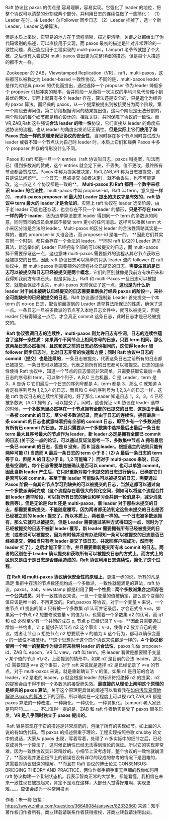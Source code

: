 Raft 协议比 paxos 的优点是 容易理解，容易实现。它强化了 leader 的地位，把整个协议可以清楚的分割成两个部分，并利用日志的连续性做了一些简化： （1）Leader 在时。由 Leader 向 Follower 同步日志 （2）Leader 挂掉了，选一个新 Leader，Leader 选举算法。

​      但是本质上来说，它容易的地方在于流程清晰，描述更清晰，关键之处都给出了伪代码级别的描述，可以直接用于实现，而 paxos 最初的描述是针对非常理论的一致性问题，真正能应用于工程实现的 mulit-paxos，Lamport 老爷爷就提了个大概，之后也有人尝试对 multi-paxos 做出更为完整详细的描述，但是每个人描述的都不大一样。

​      Zookeeper 的 ZAB，Viewstamped Replication（VR），raft，multi-paxos，这些都可以被称之为 Leader-based 一致性协议。不同的是，multi-paxos leader 是作为对经典 paxos 的优化而提出，通过选择一个 proposer 作为 leader 降低多个 proposer 引起冲突的频率，合并阶段一从而将一次决议的平均消息代价缩小到最优的两次，实际上就算有多个 leader 存在，算法还是安全的，只是退化为经典的 paxos 算法。而经典的 paxos，从一个提案被提出到被接受分为两个阶段，第一个阶段去询问值，第二阶段根据询问的结果提出值。这两个阶段是无法分割的，两个阶段的每个细节都是精心设计的，相互关联，共同保障了协议的一致性。而 VR,ZAB,Raft 这些强调**合法 leader 的唯一性**协议，它们直接从 leader 的角度描述协议的流程，也从 leader 的角度出发论证正确性。**但是实际上它们使用了和 Paxos 完全一样的原理来保证协议的安全性**，当同时存在多个节点同时尝试成为 leader 或者不知一个节点认为自己时 leader 时，本质上它们和经典 Paxos 中多个 proposer 并存的情形没什么不同。

​    Paxos 和 raft 都是一旦一个 entries（raft 协议叫日志，paxos 叫提案，叫法而已）得到多数派的赞成，这个 entries 就会定下来，不丢失，值不更改，最终所有节点都会赞成它。Paxos 中称为提案被决定，Raft,ZAB,VR 称为日志被提交，这只是说法问题**。一个日志一旦被提交 (或者决定），就不会丢失，也不可能更改，这一点这 4 个协议都是一致的**。 **Multi-paxos 和 Raft 都用一个数字来标识 leader 的合法性**，multi-paxos 中叫 proposer-id，Raft 叫 term，意义是一样的， **multi-paxos proposer-id 最大的 Leader 提出的决议才是有效的，raft 协议中 term 最大的 leader 才是合法的**。实际上 raft 协议在 leader 选举阶段，由于老 leader 可能也还存活，也会存在不只一个 leader 的情形，**只是不存在 term 一样的两个 leader**，因为选举算法要求 leader 得到同一个 term 的多数派的同意，同时赞同的成员会承诺不接受 term 更小的任何消息。这样可以根据 term 大小来区分谁是合法的 leader。Multi-paxos 的区分 leader 的合法性策略其实是一样的，谁的 proproser-id 大谁合法，而 proposer-id 是唯一的。 **因此它们其实在同一个时刻，都只会存在一个合法的 leader。**同时 raft 协议的 Leader 选举算法，新选举出的 Leader 已经拥有全部的可以被提交的日志，而 multi-paxos 择不需要保证这一点，这也意味 multi-paxos 需要额外的流程从其它节点获取已经被提交的日志。因此 raft 协议日志可以简单的只从 leader 流向 follower 在 raft 协议中，而 multi-paxos 则需要额外的流程补全已提交的日志。**需要注意的是日志可以被提交和日志已经被提交是两个概念**，它们的区别就像是我前方有块石头和我得知我前方有块石头。但是实际上，Raft 和 multi-Paxos 一旦日志可以被提交，就能会保证不丢失，multi-paxos 天然保证了这一点，**这也是为什么新 leader 对于尚未被确认已经提交的日志需要重新执行经典 paxos 的阶段一，来补全可能缺失的已经被提交的日志**，Raft 协议通过强制新 Leader 首先提交一个本 term 的 no-op 日志，配合前面提到的 Leader 选举算法所保证的性质，确保了这一点。一条日志一旦被多数派的节点写入本地日志文件中，就可以被提交，但是 leader 只有得知这一点后，才会真正 commit 这条日志，此时日志才是已经被提交的。

​       **Raft 协议强调日志的连续性，multi-paxos 则允许日志有空洞**。**日志的连续性蕴含了这样一条性质：如果两个不同节点上相同序号的日志，只要 term 相同，那么这两条日志必然相同，且这和这之前的日志必然也相同的，**这使得 leader 想 follower 同步日志时，比对日志非常的快速和方便；同时 Raft 协议中**日志的 commit（提交）也是连续的**，一条日志被提交，代表这条日志之前所有的日志都已被提交，一条日志可以被提交，代表之前所有的日志都可以被提交。日志的连续性使得 Raft 协议中，知道一个节点的日志情况非常简单，只需要获取它最后一条日志的序号和 term。可以举个列子，A,B,C 三台机器，C 是 Leader，term 是 3，A 告诉 C 它们最后一个日志的序列号都是 4，term 都是 3，那么 C 就知道 A 肯定有序列号为 1,2,3,4 的日志，而且和 C 中的序列号为 1,2,3,4 的日志一样，这是 raft 协议日志的连续性所强调的，好了那么 Leader 知道日志 1，2，3，4 已经被多数派（A,C) 拥有了，可以提交了。同时，这也保证 raft 协议在 leader 选举的时候，**一个多数派里必然存在一个节点拥有全部的已提交的日志，这是由于最后一条被 commit 的日志，至少被多数派记录，而由于日志的连续性，拥有最后一条 commit 的日志也就意味着拥有全部的 commit 日志，即至少有一个多数派拥有所有已 commit 的日志。**并且只需要从一个多数集中选择最后出最后一条日志 **term 最大且序号最大**的节点作为 leader，新 leader 必定是拥有全部已 commit 的日志 (关于这一点的论证，可以通过反证法思考一下，多数集中节点 A 拥有最后一条已 commit 的日志，但是 B 没有，而 B 当选 leader。根据选主的法则只能有两种可能 (1) 当选而 A 最后一条日志的 term 小于 B；(2) A 最后一条日志的 term 等于 B，但是 A 的日志少于 B。1,2 可能嘛？）而对于 multi-paxos 来说，日志是有空洞的，每个日志需要单独被确认是否可以 commit，也可以单独 commit。因此当新 leader 产生后，它只好重新对每个未提交的日志进行确认，已确定它们是否可以被 commit，甚至于新 leader 可能缺失可以被提交的日志，需要通过 Paxos 阶段一向其它节点学习到缺失的可以被提交的日志，当然这都可以通过向一个多数派询问完成（这个流程存在着很大的优化空间，例如可以将这个流程合并到 leader 选举阶段，可以将所有日志的确认和学习合并到一轮消息中，减少消息数目等）。但是无论是 Raft 还是 multi-paxos，**新 leader 对于那些未提交的日志，都需要重新提交，不能随意覆写，因为两者都无法判定这些未提交的日志是否已经被之前的 leader 提交了**。所以本质上，两者是一样的。一个日志被多数派拥有，那么它就可以被提交，但是 Leader 需要通过某种方式得知这一点，同时为了已经被提交的日志不被新 leader 覆写，新 leader 需要拥有所有已经被提交的日志（或者说可以被提交，因为有时候并没有办法得知一条可以被提交的日志是否已经被提交，例如当只有老 leader 提交了该日志，并返回客户端成功，然而老 leader 挂了），之后才能正常工作，并且需要重新提交所有未 commit 的日志**。两者的区别在于 Leader 确认提交和获取所有可以被提交日志的方式上，而方式上的区别又是由于是日志是否连续造成的，Raft 协议利用日志连续性，简化了这个过程**。

​     **在 Raft 和 multi-paxos 协议确保安全性的原理上**，更进一步的说，所有的凡是 满足 集群中存活的节点数还能构成一个多数派，一致性就能满足的算法，raft 协议，paxos，zab，viewstamp 都是利用了**同一个性质：两个多数派集合之间存在一个公共成员**。对于一致性协议来说，一旦一个变量的值被确定，那么这个变量的值应该是唯一的，不再更改的。Raft,paoxos 等协议，对于一个变量 v 来说，一个由节点 n1 提出的值 a 只有被一个多数集 q1 认可并记录后，才会正式令 v=a，如果另一个节点 n2 想要修改变量 v 的值为 b，也需要一个多数集 q2 的认可，而 q1 和 q2 必然至少有一个共同的成员 p, 节点 p 已经记录了 v=a。**因此只需要通过增加一些约束，让 p 能够告诉节点 n2 这个事实：v=a，使得 n2 放弃自己的提议，或者让节点 p 拒绝节点 n2 想要赋予 v 的值为 b 这个行为，都可以确保变量 v 的一致性不被破坏。**这个思想对于这个四个协议来说都是一样的，**4 个协议都使用一个唯一的整数作为标识符来标明 leader 的合法性**，paxos 叫做 proposer-id，ZAB 叫 epoch，VR 叫 view，raft 叫 term。把 leader 看做是想要赋予变量 v 某个值的节点 n1,n2，上面提到的情形中，如果 n2 是目前的合法 leader，那么 n2 需要知道 v=a 这个事实，对于 raft 来说就是选择 n2 是已经记录了 v=a 的节点，对于 multi-paxos 来说，就是重新确认下 v 的值。如果 n1 是目前的合法 leader，n2 是老的 leader，p 就会根据 leader 的标识符拒绝掉 n2 的提案，n2 的提案会由于得不到一个多数派的接受而失效。**最直接的从理论上阐明这个原理的是经典的 paxos 算法**，关于这个原理更具体的阐述可以看看我在[如何浅显易懂地解说 Paxos 的算法？](https://www.zhihu.com/question/19787937)下的回答。所以确实在一定程度上可以视 raft,ZAB,VR 都是 paxos 算法的一种改进，一种简化，一种优化，一种具象化。Lamport 老人家还是叼叼叼。。。。。。。不过值得一提的是，ZAB 和 raft 作者确实是受了 paxos 很多启发，**VR 是几乎同时独立于 paxos 提出的。**



​       Raft 容易实现在于它的描述是非常规范的，包括了所有的实现细节。如上面的人说的有如伪代码。而 paxos 的描述侧重于理论，工程实现按照谷歌 chubby 论文中的说话，大家从 paxos 出现，写着写着，处理了 n 多实际中的细节之后，已经变成另外一个算法了，这时候正确性已经无法得到理论的保证。所以它的实现非常难，因为一致性协议实非常精妙的。小细节上没考虑好，整个协议的一致性就崩溃了，**而发现并更正细节上的错误在没有详尽的现成的参考的情况下是困难的，这需要对协议很深的理解。**而且在 Raft 协议的博士论文 CONSENSUS: BRIDGING THEORY AND PRACTICE，两位作者手把手事无巨细的教你如何用 raft 协议构建一个复制状态机。我表示智商正常的大学生，都能看懂。我相信在未来一致性现在被提起来，肯定不是现在这样，大部分人觉得好难啊，实现更难。。。。应该会成为一种常用技术





作者：朱一聪
链接：https://www.zhihu.com/question/36648084/answer/82332860
来源：知乎
著作权归作者所有。商业转载请联系作者获得授权，非商业转载请注明出处。



